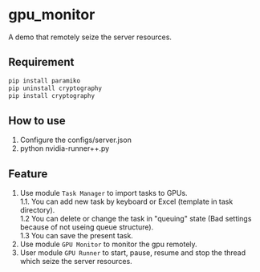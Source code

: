 # gpu_monitor
A demo that remotely seize the server resources.

## Requirement
```sh
pip install paramiko 
pip uninstall cryptography 
pip install cryptography   
```

## How to use

1. Configure the configs/server.json
2. python nvidia-runner++.py

## Feature

1. Use module `Task Manager` to import tasks to GPUs.  
   1.1. You can add new task by keyboard or Excel (template in task directory).  
1.2 You can delete or change the task in "queuing" state (Bad settings because of not useing queue structure).  
   1.3 You can save the present task.
2. Use module `GPU Monitor` to monitor the gpu remotely.
3. User module `GPU Runner` to start, pause, resume and stop the thread which seize the server resources.
